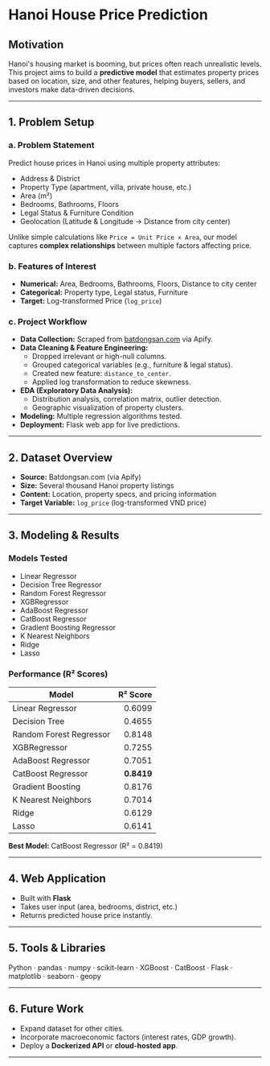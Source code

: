 # Hanoi House Price Prediction

## Motivation
Hanoi's housing market is booming, but prices often reach unrealistic levels.  
This project aims to build a **predictive model** that estimates property prices based on location, size, and other features, helping buyers, sellers, and investors make data-driven decisions.

---

## 1. Problem Setup
### a. Problem Statement
Predict house prices in Hanoi using multiple property attributes:
- Address & District
- Property Type (apartment, villa, private house, etc.)
- Area (m²)
- Bedrooms, Bathrooms, Floors
- Legal Status & Furniture Condition
- Geolocation (Latitude & Longitude → Distance from city center)

Unlike simple calculations like `Price = Unit Price × Area`, our model captures **complex relationships** between multiple factors affecting price.

### b. Features of Interest
- **Numerical:** Area, Bedrooms, Bathrooms, Floors, Distance to city center
- **Categorical:** Property type, Legal status, Furniture
- **Target:** Log-transformed Price (`log_price`)

### c. Project Workflow
- **Data Collection:** Scraped from [batdongsan.com](https://batdongsan.com) via Apify.
- **Data Cleaning & Feature Engineering:**  
  - Dropped irrelevant or high-null columns.
  - Grouped categorical variables (e.g., furniture & legal status).
  - Created new feature: `distance_to_center`.
  - Applied log transformation to reduce skewness.
- **EDA (Exploratory Data Analysis):**  
  - Distribution analysis, correlation matrix, outlier detection.
  - Geographic visualization of property clusters.
- **Modeling:** Multiple regression algorithms tested.
- **Deployment:** Flask web app for live predictions.

---

## 2. Dataset Overview
- **Source:** Batdongsan.com (via Apify)
- **Size:** Several thousand Hanoi property listings
- **Content:** Location, property specs, and pricing information
- **Target Variable:** `log_price` (log-transformed VND price)

---

## 3. Modeling & Results
### Models Tested
- Linear Regressor
- Decision Tree Regressor
- Random Forest Regressor
- XGBRegressor
- AdaBoost Regressor
- CatBoost Regressor
- Gradient Boosting Regressor
- K Nearest Neighbors
- Ridge
- Lasso

### Performance (R² Scores)
| Model                   | R² Score |
|------------------------|---------:|
| Linear Regressor       | 0.6099 |
| Decision Tree          | 0.4655 |
| Random Forest Regressor| 0.8148 |
| XGBRegressor           | 0.7255 |
| AdaBoost Regressor     | 0.7051 |
| CatBoost Regressor     | **0.8419** |
| Gradient Boosting      | 0.8176 |
| K Nearest Neighbors    | 0.7014 |
| Ridge                  | 0.6129 |
| Lasso                  | 0.6141 |

**Best Model:** CatBoost Regressor (R² = 0.8419)

---

## 4. Web Application
- Built with **Flask**
- Takes user input (area, bedrooms, district, etc.)  
- Returns predicted house price instantly.

---

## 5. Tools & Libraries
Python · pandas · numpy · scikit-learn · XGBoost · CatBoost · Flask · matplotlib · seaborn · geopy

---

## 6. Future Work
- Expand dataset for other cities.
- Incorporate macroeconomic factors (interest rates, GDP growth).
- Deploy a **Dockerized API** or **cloud-hosted app**.

---
